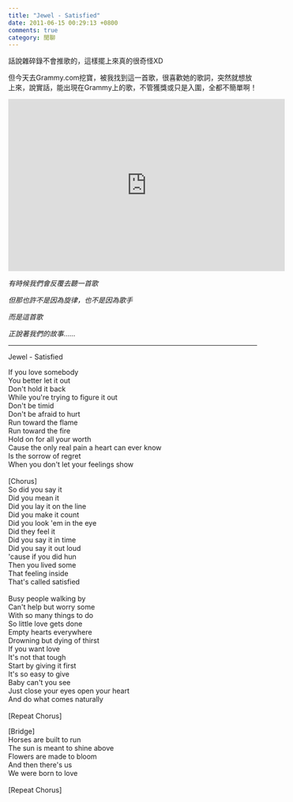 ```yaml
---
title: "Jewel - Satisfied"
date: 2011-06-15 00:29:13 +0800
comments: true
category: 閒聊
---
```

<p>話說雜碎錄不會推歌的，這樣擺上來真的很奇怪XD</p><p>但今天去Grammy.com挖寶，被我找到這一首歌，很喜歡她的歌詞，突然就想放上來，說實話，能出現在Grammy上的歌，不管獲獎或只是入圍，全都不簡單啊！</p><p><iframe width="560" height="349" src="http://www.youtube.com/embed/ArAlk3yf5hI" frameborder="0" allowfullscreen=""></iframe></p><p><em>有時候我們會反覆去聽一首歌</em></p><p><em>但那也許不是因為旋律，也不是因為歌手</em></p><p><em>而是這首歌</em></p><p><em>正說著我們的故事&hellip;&hellip;</em></p><hr /><p>Jewel - Satisfied</p><p>If you love somebody<br />You better let it out<br />Don't hold it back<br />While you're trying to figure it out<br />Don't be timid<br />Don't be afraid to hurt<br />Run toward the flame<br />Run toward the fire<br />Hold on for all your worth<br />Cause the only real pain a heart can ever know<br />Is the sorrow of regret<br />When you don't let your feelings show<br /><br />[Chorus]<br />So did you say it<br />Did you mean it<br />Did you lay it on the line<br />Did you make it count<br />Did you look 'em in the eye<br />Did they feel it<br />Did you say it in time<br />Did you say it out loud<br />'cause if you did hun<br />Then you lived some<br />That feeling inside<br />That's called satisfied<br /><br />Busy people walking by<br />Can't help but worry some<br />With so many things to do<br />So little love gets done<br />Empty hearts everywhere<br />Drowning but dying of thirst<br />If you want love<br />It's not that tough<br />Start by giving it first<br />It's so easy to give<br />Baby can't you see<br />Just close your eyes open your heart<br />And do what comes naturally<br /><br />[Repeat&nbsp;Chorus]</p><p>[Bridge]<br />Horses are built to run<br />The sun is meant to shine above<br />Flowers are made to bloom<br />And then there's us<br />We were born to love<br /><br />[Repeat Chorus]</p>
